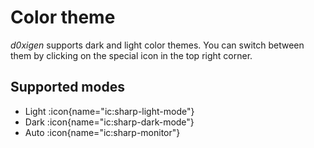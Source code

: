 # Color theme

_d0xigen_ supports dark and light color themes. You can switch between them by clicking on the special icon in the top right corner.

## Supported modes

- Light :icon{name="ic:sharp-light-mode"}
- Dark :icon{name="ic:sharp-dark-mode"}
- Auto :icon{name="ic:sharp-monitor"}